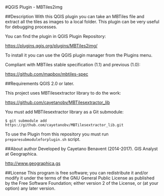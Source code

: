 #QGIS Plugin - MBTiles2img

##Description
With this QGIS plugin you can take an MBTiles file and extract all the tiles as images to a local folder.
This plugin can be very useful for debugging processes.

You can find the plugin in QGIS Plugin Repository:

https://plugins.qgis.org/plugins/MBTiles2img/

To install it you can use the QGIS plugin manager from the Plugins menu.

Compliant with MBTiles stable specification (1.1) and previous (1.0):

https://github.com/mapbox/mbtiles-spec

##Requirements
QGIS 2.0 or later.

This project uses MBTilesextractor library to do the work:

https://github.com/cayetanobv/MBTilesextractor_lib

You must add MBTilesextractor library as a Git submodule:

```
$ git submodule add https://github.com/cayetanobv/MBTilesextractor_lib.git
```

To use the Plugin from this repository you must run ```preparesubmoduleforplugin.sh``` script.

##About author
Developed by Cayetano Benavent (2014-2017).
GIS Analyst at Geographica.

http://www.geographica.gs

##License
This program is free software; you can redistribute it and/or modify
it under the terms of the GNU General Public License as published by
the Free Software Foundation; either version 2 of the License, or
(at your option) any later version.
